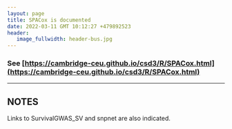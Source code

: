 ```yaml
---
layout: page
title: SPACox is documented
date: 2022-03-11 GMT 10:12:27 +479892523
header:
   image_fullwidth: header-bus.jpg
---
```


### See [https://cambridge-ceu.github.io/csd3/R/SPACox.html](https://cambridge-ceu.github.io/csd3/R/SPACox.html)

<!--more-->

---

## NOTES

Links to SurvivalGWAS_SV and snpnet are also indicated.
